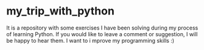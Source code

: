 # my_trip_with_python
It is a repository with some exercises I have been solving during my process of learning Python.
If you would like to leave a comment or suggestion, I will be happy to hear them. I want to i
mprove my programming skills :)
